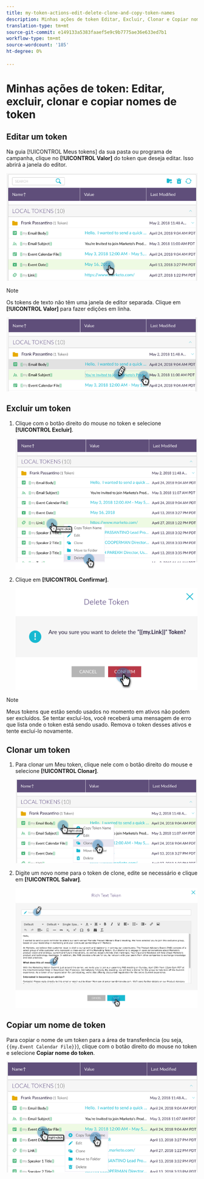 ```yaml
---
title: my-token-actions-edit-delete-clone-and-copy-token-names
description: Minhas ações de token Editar, Excluir, Clonar e Copiar nomes de token
translation-type: tm+mt
source-git-commit: e149133a5383faaef5e9c9b7775ae36e633ed7b1
workflow-type: tm+mt
source-wordcount: '185'
ht-degree: 0%

---
```



# Minhas ações de token: Editar, excluir, clonar e copiar nomes de token

## Editar um token

Na guia [!UICONTROL Meus tokens] da sua pasta ou programa de campanha, clique no **[!UICONTROL Valor]** do token que deseja editar. Isso abrirá a janela do editor.

![Imagem Um](/help/sky/assets/my-tokens/my-token-actions-edit-delete-clone-and-copy-token-names/my-token-actions-edit-delete-clone-and-copy-token-names-1.png)

>[!NOTE]
>
>Os tokens de texto não têm uma janela de editor separada. Clique em **[!UICONTROL Valor]** para fazer edições em linha.

![Imagem dois](/help/sky/assets/my-tokens/my-token-actions-edit-delete-clone-and-copy-token-names/my-token-actions-edit-delete-clone-and-copy-token-names-2.png)

## Excluir um token

1. Clique com o botão direito do mouse no token e selecione **[!UICONTROL Excluir]**.

   ![Imagem Três](/help/sky/assets/my-tokens/my-token-actions-edit-delete-clone-and-copy-token-names/my-token-actions-edit-delete-clone-and-copy-token-names-3.png)

1. Clique em **[!UICONTROL Confirmar]**.

   ![Imagem quatro](/help/sky/assets/my-tokens/my-token-actions-edit-delete-clone-and-copy-token-names/my-token-actions-edit-delete-clone-and-copy-token-names-4.png)

>[!NOTE]
>
>Meus tokens que estão sendo usados no momento em ativos não podem ser excluídos. Se tentar excluí-los, você receberá uma mensagem de erro que lista onde o token está sendo usado. Remova o token desses ativos e tente excluí-lo novamente.

## Clonar um token

1. Para clonar um Meu token, clique nele com o botão direito do mouse e selecione **[!UICONTROL Clonar]**.

   ![Imagem cinco](/help/sky/assets/my-tokens/my-token-actions-edit-delete-clone-and-copy-token-names/my-token-actions-edit-delete-clone-and-copy-token-names-5.png)

1. Digite um novo nome para o token de clone, edite se necessário e clique em **[!UICONTROL Salvar]**.

   ![Imagem seis](/help/sky/assets/my-tokens/my-token-actions-edit-delete-clone-and-copy-token-names/my-token-actions-edit-delete-clone-and-copy-token-names-6.png)

## Copiar um nome de token

Para copiar o nome de um token para a área de transferência (ou seja, `{{my.Event Calendar File}}`), clique com o botão direito do mouse no token e selecione **Copiar nome do token**.

![Imagem sete](/help/sky/assets/my-tokens/my-token-actions-edit-delete-clone-and-copy-token-names/my-token-actions-edit-delete-clone-and-copy-token-names-7.png)
